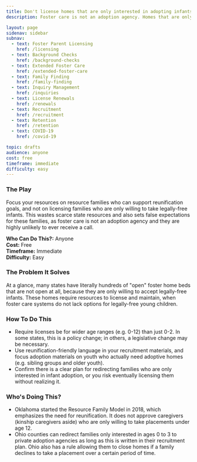```yaml
---
title: Don't license homes that are only interested in adopting infants
description: Foster care is not an adoption agency. Homes that are only interested in adopting infants take up valuable resources and are not aligned with reunification goals.

layout: page
sidenav: sidebar
subnav:
  - text: Foster Parent Licensing
    href: /licensing
  - text: Background Checks
    href: /background-checks
  - text: Extended Foster Care
    href: /extended-foster-care
  - text: Family Finding
    href: /family-finding
  - text: Inquiry Management
    href: /inquiries
  - text: License Renewals
    href: /renewals
  - text: Recruitment
    href: /recruitment
  - text: Retention
    href: /retention
  - text: COVID-19
    href: /covid-19

topic: drafts
audience: anyone
cost: free
timeframe: immediate
difficulty: easy
---
```



### The Play

Focus your resources on resource families who can support reunification goals, and not on licensing families who are only willing to take legally-free infants. This wastes scarce state resources and also sets false expectations for these families, as foster care is not an adoption agency and they are highly unlikely to ever receive a call.

**Who Can Do This?:**
Anyone<br />
**Cost:**
Free<br />
**Timeframe:**
Immediate<br />
**Difficulty:**
Easy<br />

### The Problem It Solves

At a glance, many states have literally hundreds of "open" foster home beds that are not open at all, because they are only willing to accept legally-free infants. These homes require resources to license and maintain, when foster care systems do not lack options for legally-free young children. 

### How To Do This

* Require licenses be for wider age ranges (e.g. 0-12) than just 0-2. In some states, this is a policy change; in others, a legislative change may be necessary.
* Use reunification-friendly language in your recruitment materials, and focus adoption materials on youth who actually need adoptive homes (e.g. sibling groups and older youth).
* Confirm there is a clear plan for redirecting families who are only interested in infant adoption, or you risk eventually licensing them without realizing it.

### Who's Doing This?

* Oklahoma started the Resource Family Model in 2018, which emphasizes the need for reunification. It does not approve caregivers (kinship caregivers aside) who are only willing to take placements under age 12.
* Ohio counties can redirect families only interested in ages 0 to 3 to private adoption agencies as long as this is written in their recruitment plan. Ohio also has a rule allowing them to close homes if a family declines to take a placement over a certain period of time.
